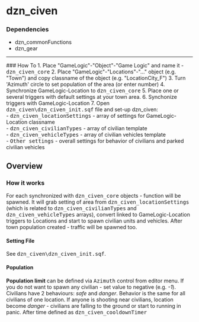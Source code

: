 # dzn_civen
### Dependencies
- dzn_commonFunctions
- dzn_gear
<hr>
### How To
1. Place "GameLogic"-"Object"-"Game Logic" and name it - <tt>dzn_civen_core</tt> 
2. Place "GameLogic"-"Locations"-"..." object (e.g. "Town") and copy classname of the object (e.g. "LocationCity_F")
3. Turn 'Azimuth' circle to set population of the area (or enter number)
4. Synchronize GameLogic-Location to <tt>dzn_civen_core</tt>
5. Place one or several triggers with default settings at your town area.
6. Synchonize triggers with GameLogic-Location
7. Open <tt>dzn_civen\dzn_civen_init.sqf</tt> file and set-up dzn_civen:
<br> - <tt>dzn_civen_locationSettings</tt> - array of settings for GameLogic-Location classname
<br> - <tt>dzn_civen_civilianTypes</tt> - array of civilian template
<br> - <tt>dzn_civen_vehicleTypes</tt> - array of civilian vehicles template
<br> - <tt>Other settings</tt> - overall settings for behavior of civilians and parked civilian vehicles

## Overview

### How it works
For each synchronized with <tt>dzn_civen_core</tt> objects - function will be spawned. It will grab setting of area from <tt>dzn_civen_locationSettings</tt> (which is related to <tt>dzn_civen_civilianTypes</tt> and <tt>dzn_civen_vehicleTypes</tt> arrays), convert linked to GameLogic-Location triggers to Locations and start to spawn civilian units and vehicles.
After town population created - traffic will be spawned too.

#### Setting File
See <tt>dzn_civen\dzn_civen_init.sqf</tt>.

#### Population

**Population limit** can be defined via <tt>Azimuth</tt> control from editor menu. If you do not want to spawn any civilian - set value to negative (e.g. *-1*).
Civilians have 2 behaviours: *safe* and *danger*. Behavior is the same for all civilians of one location. If anyone is shooting near civilians, location become *danger* - civilians are falling to the ground or start to running in panic. After time defined as <tt>dzn_civen_cooldownTimer</tt> 


